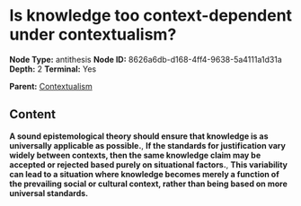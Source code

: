 # Is knowledge too context-dependent under contextualism?

**Node Type:** antithesis
**Node ID:** 8626a6db-d168-4ff4-9638-5a4111a1d31a
**Depth:** 2
**Terminal:** Yes

**Parent:** [Contextualism](contextualism.md)

## Content

**A sound epistemological theory should ensure that knowledge is as universally applicable as possible.**, **If the standards for justification vary widely between contexts, then the same knowledge claim may be accepted or rejected based purely on situational factors.**, **This variability can lead to a situation where knowledge becomes merely a function of the prevailing social or cultural context, rather than being based on more universal standards.**
